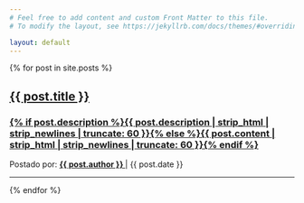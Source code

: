 ```yaml
---
# Feel free to add content and custom Front Matter to this file.
# To modify the layout, see https://jekyllrb.com/docs/themes/#overriding-theme-defaults

layout: default
---
```


<div class="row">
    <div class="col-lg-8 col-md-10 mx-auto">
        {% for post in site.posts %}
        <div class="post-preview">
            <a href="{{ site.baseurl }}{{ post.url }}">
                <h2 class="post-title">
                    {{ post.title }}
                </h2>
                <h3 class="post-subtitle">
                    {% if post.description %}{{ post.description  | strip_html | strip_newlines | truncate: 60 }}{% else %}{{ post.content | strip_html | strip_newlines | truncate: 60 }}{% endif %}
                </h3>
            </a>
            <p class="post-meta">
                Postado por: 
                <b>
                    <a href="https://abelaguiar.github.io" target="_blank">
                        {{ post.author }}
                    </a>
                </b> | {{ post.date }}
            </p>
        </div>
        <hr>
        {% endfor %}
    </div>
</div>
